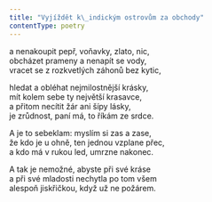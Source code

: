 ```yaml
---
title: "Vyjíždět k\_indickým ostrovům za obchody"
contentType: poetry
---
```


<section>

a nenakoupit pepř, voňavky, zlato, nic,  
obcházet prameny a nenapít se vody,  
vracet se z rozkvetlých záhonů bez kytic,

</section>

<section>

hledat a obléhat nejmilostnější krásky,  
mít kolem sebe ty největší krasavce,  
a přitom necítit žár ani šípy lásky,  
je zrůdnost, paní má, to říkám ze srdce.

</section>

<section>

A je to sebeklam: myslím si zas a zase,  
že kdo je u ohně, ten jednou vzplane přec,  
a kdo má v rukou led, umrzne nakonec.

</section>

<section>

A tak je nemožné, abyste při své kráse  
a při své mladosti nechytla po tom všem  
alespoň jiskřičkou, když už ne požárem.

</section>
